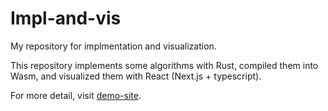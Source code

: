 # Impl-and-vis

My repository for implmentation and visualization.

This repository implements some algorithms with Rust, compiled them into Wasm, and visualized them with React (Next.js + typescript).

For more detail, visit [demo-site](https://snowyuki31.github.io/impl-and-vis/).
